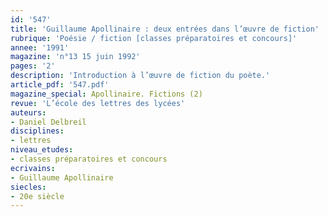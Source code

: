 ```yaml
---
id: '547'
title: 'Guillaume Apollinaire : deux entrées dans l’œuvre de fiction'
rubrique: 'Poésie / fiction [classes préparatoires et concours]'
annee: '1991'
magazine: 'n°13 15 juin 1992'
pages: '2'
description: 'Introduction à l’œuvre de fiction du poète.'
article_pdf: '547.pdf'
magazine_special: Apollinaire. Fictions (2)
revue: 'L’école des lettres des lycées'
auteurs:
- Daniel Delbreil
disciplines:
- lettres
niveau_etudes:
- classes préparatoires et concours
ecrivains:
- Guillaume Apollinaire
siecles:
- 20e siècle
---
```

